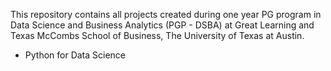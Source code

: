 This repository contains all projects created during one year PG program in Data Science and Business Analytics (PGP - DSBA) at Great Learning and Texas McCombs School of Business, The University of Texas at Austin.
* Python for Data Science
